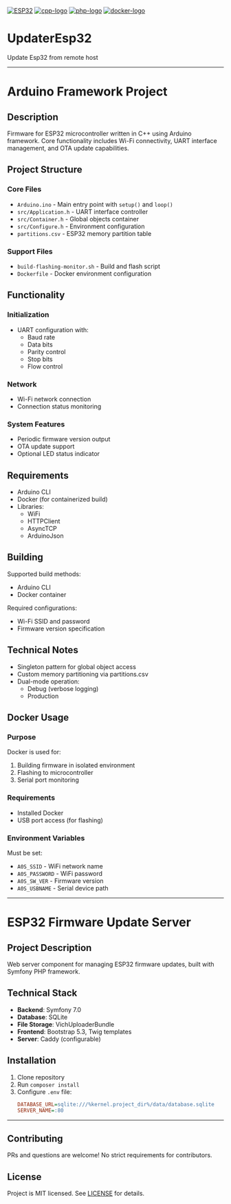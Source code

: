 [![ESP32](https://img.shields.io/badge/ESP32-Arduino-blue)](
https://en.wikipedia.org/wiki/ESP32
)
[![cpp-logo](https://img.shields.io/badge/C++17-Solutions-blue.svg?style=flat&logo=c%2B%2B)](
https://en.wikipedia.org/wiki/C++
)
[![php-logo](https://img.shields.io/badge/Php-Solutions-blue.svg?logo=Symfony)](
https://en.wikipedia.org/wiki/PHP
)
[![doсker-logo](https://img.shields.io/badge/Docker-Solutions-blue.svg?style=flat&logo=Docker)](
https://en.wikipedia.org/wiki/Docker
)

# UpdaterEsp32
Update Esp32 from remote host

---

# Arduino Framework Project

## Description
Firmware for ESP32 microcontroller written in C++ using Arduino framework. Core functionality includes Wi-Fi connectivity, UART interface management, and OTA update capabilities.

## Project Structure

### Core Files
- `Arduino.ino` - Main entry point with `setup()` and `loop()`
- `src/Application.h` - UART interface controller
- `src/Container.h` - Global objects container
- `src/Configure.h` - Environment configuration
- `partitions.csv` - ESP32 memory partition table

### Support Files
- `build-flashing-monitor.sh` - Build and flash script
- `Dockerfile` - Docker environment configuration

## Functionality

### Initialization
- UART configuration with:
  - Baud rate
  - Data bits
  - Parity control
  - Stop bits
  - Flow control

### Network
- Wi-Fi network connection
- Connection status monitoring

### System Features
- Periodic firmware version output
- OTA update support
- Optional LED status indicator

## Requirements
- Arduino CLI
- Docker (for containerized build)
- Libraries:
  - WiFi
  - HTTPClient
  - AsyncTCP
  - ArduinoJson

## Building
Supported build methods:
- Arduino CLI
- Docker container

Required configurations:
- Wi-Fi SSID and password
- Firmware version specification

## Technical Notes
- Singleton pattern for global object access
- Custom memory partitioning via partitions.csv
- Dual-mode operation:
  - Debug (verbose logging)
  - Production

## Docker Usage

### Purpose
Docker is used for:
1. Building firmware in isolated environment
2. Flashing to microcontroller
3. Serial port monitoring

### Requirements
- Installed Docker
- USB port access (for flashing)

### Environment Variables
Must be set:
- `A0S_SSID` - WiFi network name
- `A0S_PASSWORD` - WiFi password
- `A0S_SW_VER` - Firmware version
- `A0S_USBNAME` - Serial device path

---

# ESP32 Firmware Update Server

## Project Description
Web server component for managing ESP32 firmware updates, built with Symfony PHP framework.

## Technical Stack
- **Backend**: Symfony 7.0
- **Database**: SQLite
- **File Storage**: VichUploaderBundle
- **Frontend**: Bootstrap 5.3, Twig templates
- **Server**: Caddy (configurable)

## Installation
1. Clone repository
2. Run `composer install`
3. Configure `.env` file:
   ```ini
   DATABASE_URL=sqlite:///%kernel.project_dir%/data/database.sqlite
   SERVER_NAME=:80
   ```

---
   
## Contributing
PRs and questions are welcome! No strict requirements for contributors.

## License
Project is MIT licensed. See [LICENSE](https://github.com/Alex0vSky/UpdaterEsp32/blob/main/LICENSE) for details.
